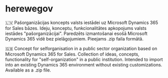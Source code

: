 # herewegov
🇱🇻 Pašorganizācijas koncepts valsts iestādei uz Microsoft Dynamics 365 for Sales bāzes.
Ideju, konceptu, funkcionalitātes apkopojums valsts iestādes "pašorganizācijai".
Paredzēts izmantošanai esošā Microsoft Dynamics 365 vidē bez pielāgojumiem.
Pieejams .zip faila formātā.

🇬🇧 Concept for selforganisation in a public sector organization based on Microsoft Dynamics 365 for Sales.
Collection of ideas, concepts, functionality for "self-organization" in a public institution.
Intended to import into an existing Dynamics 365 environment without existing customizations.
Available as a .zip file.
